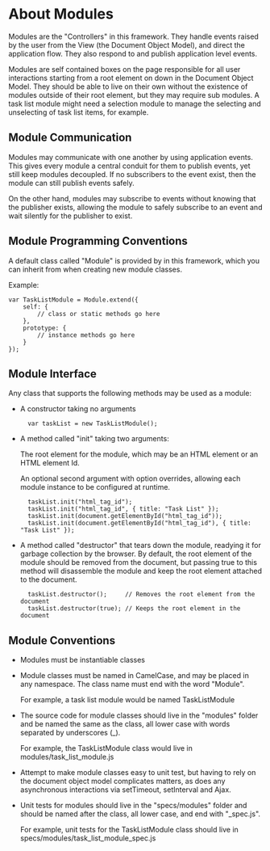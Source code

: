 # About Modules

Modules are the "Controllers" in this framework. They handle events
raised by the user from the View (the Document Object Model), and
direct the application flow. They also respond to and publish
application level events.

Modules are self contained boxes on the page responsible for all user
interactions starting from a root element on down in the Document
Object Model. They should be able to live on their own without the
existence of modules outside of their root element, but they may
require sub modules. A task list module might need a selection module
to manage the selecting and unselecting of task list items, for 
example.

## Module Communication

Modules may communicate with one another by using application events.
This gives every module a central conduit for them to publish events,
yet still keep modules decoupled. If no subscribers to the event
exist, then the module can still publish events safely.

On the other hand, modules may subscribe to events without knowing
that the publisher exists, allowing the module to safely subscribe to
an event and wait silently for the publisher to exist.

## Module Programming Conventions

A default class called "Module" is provided by in this framework,
which you can inherit from when creating new module classes.

Example:

    var TaskListModule = Module.extend({
        self: {
            // class or static methods go here
        },
        prototype: {
            // instance methods go here
        }
    });

## Module Interface

Any class that supports the following methods may be used as a module:

- A constructor taking no arguments

        var taskList = new TaskListModule();

- A method called "init" taking two arguments:

  The root element for the module, which may be an HTML element or an
  HTML element Id.

  An optional second argument with option overrides, allowing each
  module instance to be configured at runtime.

        taskList.init("html_tag_id");
        taskList.init("html_tag_id", { title: "Task List" });
        taskList.init(document.getElementById("html_tag_id"));
        taskList.init(document.getElementById("html_tag_id"), { title: "Task List" });

- A method called "destructor" that tears down the module, readying it
  for garbage collection by the browser. By default, the root element
  of the module should be removed from the document, but passing true
  to this method will disassemble the module and keep the root element
  attached to the document.

        taskList.destructor();     // Removes the root element from the document
        taskList.destructor(true); // Keeps the root element in the document

## Module Conventions

- Modules must be instantiable classes

- Module classes must be named in CamelCase, and may be placed in any
  namespace. The class name must end with the word "Module".

  For example, a task list module would be named TaskListModule

- The source code for module classes should live in the "modules"
  folder and be named the same as the class, all lower case with words
  separated by underscores (_).

  For example, the TaskListModule class would live in
  modules/task_list_module.js

- Attempt to make module classes easy to unit test, but having to rely
  on the document object model complicates matters, as does any
  asynchronous interactions via setTimeout, setInterval and Ajax.

- Unit tests for modules should live in the "specs/modules" folder and
  should be named after the class, all lower case, and end with
  "_spec.js".

  For example, unit tests for the TaskListModule class should live in
  specs/modules/task_list_module_spec.js